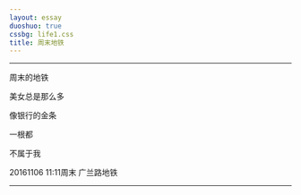 ```yaml
---
layout: essay
duoshuo: true
cssbg: life1.css
title: 周末地铁
---
```


----------

周末的地铁

美女总是那么多

像银行的金条

一根都

不属于我

>>


20161106 11:11周末 广兰路地铁




>>

---------


